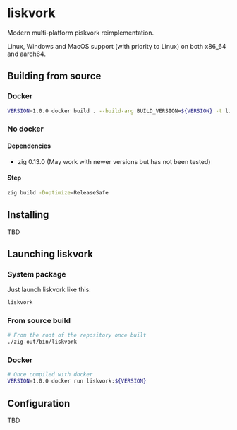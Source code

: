 # liskvork

Modern multi-platform piskvork reimplementation.

Linux, Windows and MacOS support (with priority to Linux) on both x86_64 and
aarch64.

## Building from source

### Docker

```sh
VERSION=1.0.0 docker build . --build-arg BUILD_VERSION=${VERSION} -t liskvork:${VERSION}
```

### No docker

#### Dependencies

- zig 0.13.0 (May work with newer versions but has not been tested)

#### Step

```sh
zig build -Doptimize=ReleaseSafe
```

## Installing

TBD

## Launching liskvork

### System package

Just launch liskvork like this:

```sh
liskvork
```

### From source build

```sh
# From the root of the repository once built
./zig-out/bin/liskvork
```

### Docker

```sh
# Once compiled with docker
VERSION=1.0.0 docker run liskvork:${VERSION}
```

## Configuration

TBD

